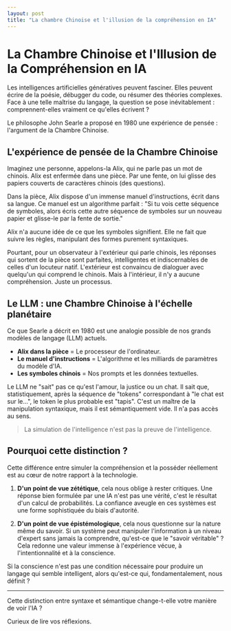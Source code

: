 ```yaml
---
layout: post
title: "La chambre Chinoise et l'illusion de la compréhension en IA"
---
```


# La Chambre Chinoise et l'Illusion de la Compréhension en IA

Les intelligences artificielles génératives peuvent fasciner. Elles peuvent écrire de la poésie, débugger du code, ou résumer des théories complexes. Face à une telle maîtrise du langage, la question se pose inévitablement : comprennent-elles vraiment ce qu'elles écrivent ?

Le philosophe John Searle a proposé en 1980 une expérience de pensée : l'argument de la Chambre Chinoise.

## L'expérience de pensée de la Chambre Chinoise

Imaginez une personne, appelons-la Alix, qui ne parle pas un mot de chinois. Alix est enfermée dans une pièce. Par une fente, on lui glisse des papiers couverts de caractères chinois (des questions).

Dans la pièce, Alix dispose d'un immense manuel d'instructions, écrit dans sa langue. Ce manuel est un algorithme parfait : "Si tu vois cette séquence de symboles, alors écris cette autre séquence de symboles sur un nouveau papier et glisse-le par la fente de sortie."

Alix n'a aucune idée de ce que les symboles signifient. Elle ne fait que suivre les règles, manipulant des formes purement syntaxiques.

Pourtant, pour un observateur à l'extérieur qui parle chinois, les réponses qui sortent de la pièce sont parfaites, intelligentes et indiscernables de celles d'un locuteur natif. L'extérieur est convaincu de dialoguer avec quelqu'un qui comprend le chinois. Mais à l'intérieur, il n'y a aucune compréhension. Juste un processus.

## Le LLM : une Chambre Chinoise à l'échelle planétaire

Ce que Searle a décrit en 1980 est une analogie possible de nos grands modèles de langage (LLM) actuels.

* **Alix dans la pièce** = Le processeur de l'ordinateur.
* **Le manuel d'instructions** = L'algorithme et les milliards de paramètres du modèle d'IA.
* **Les symboles chinois** = Nos prompts et les données textuelles.

Le LLM ne "sait" pas ce qu'est l'amour, la justice ou un chat. Il sait que, statistiquement, après la séquence de "tokens" correspondant à "le chat est sur le...", le token le plus probable est "tapis". C'est un maître de la manipulation syntaxique, mais il est sémantiquement vide. Il n'a pas accès au sens.

> La simulation de l'intelligence n'est pas la preuve de l'intelligence.

## Pourquoi cette distinction ?

Cette différence entre simuler la compréhension et la posséder réellement est au cœur de notre rapport à la technologie.

1.  **D'un point de vue zététique**, cela nous oblige à rester critiques. Une réponse bien formulée par une IA n'est pas une vérité, c'est le résultat d'un calcul de probabilités. La confiance aveugle en ces systèmes est une forme sophistiquée du biais d'autorité.

2.  **D'un point de vue épistémologique**, cela nous questionne sur la nature même du savoir. Si un système peut manipuler l'information à un niveau d'expert sans jamais la comprendre, qu'est-ce que le "savoir véritable" ? Cela redonne une valeur immense à l'expérience vécue, à l'intentionnalité et à la conscience.

Si la conscience n'est pas une condition nécessaire pour produire un langage qui semble intelligent, alors qu'est-ce qui, fondamentalement, nous définit ?

---
Cette distinction entre syntaxe et sémantique change-t-elle votre manière de voir l'IA ?

Curieux de lire vos réflexions.

